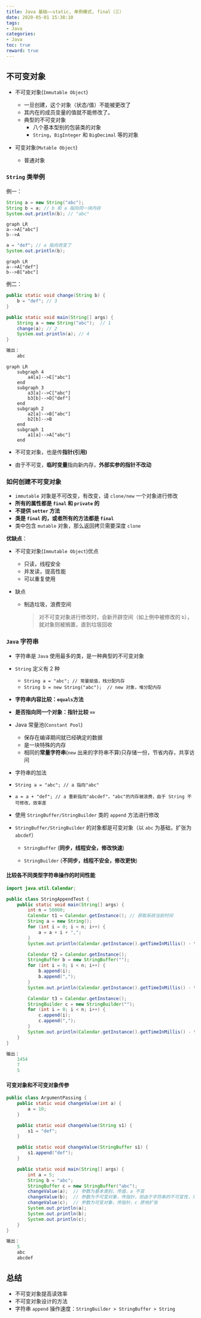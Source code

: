 ```yaml
---
title: Java 基础——static, 单例模式, final（三）
date: 2020-05-01 15:38:10
tags: 
- Java
categories:
- Java
toc: true
reward: true
---
```


<!--more-->

## 不可变对象

- 不可变对象(`Immutable Object`)
  - 一旦创建，这个对象（状态/值）不能被更改了
  - 其内在的成员变量的值就不能修改了。
  - 典型的不可变对象
    - 八个基本型别的包装类的对象 
    - `String`，`BigInteger` 和 `BigDecimal` 等的对象 

- 可变对象(`Mutable Object`)
  - 普通对象

### `String` 类举例

例一：

```java
String a = new String("abc");
String b = a; // b 和 a 指向同一块内存
System.out.println(b); // "abc"
```

```mermaid
graph LR
a-->A["abc"]
b-->A
```

```java
a = "def"; // a 指向改变了
System.out.println(b);
```

```mermaid
graph LR
a-->A["def"]
b-->B["abc"]
```

例二：

```java
public static void change(String b) {
    b = "def"; // 3
}

public static void main(String[] args) {
    String a = new String("abc");  // 1
    change(a); // 2
    System.out.println(a); // 4 
}

输出：
    abc
```

```mermaid
graph LR
	subgraph 4
		a4[a]-->E["abc"]
	end
	subgraph 3
		a3[a]-->C["abc"]
		b3[b]-->D["def"]
	end
	subgraph 2
		a2[a]-->B["abc"]
		b2[b]-->B
	end
	subgraph 1
		a1[a]-->A["abc"]
	end

```

- 不可变对象，也是传**指针(引用)**

- 由于不可变，**临时变量**指向新内存，**外部实参的指针不改动**

###  如何创建不可变对象 

- `immutable` 对象是不可改变，有改变，请 `clone/new` 一个对象进行修改
- **所有的属性都是 `final` 和 `private` 的**
- **不提供 `setter` 方法**
- **类是 `final` 的，或者所有的方法都是 `final`**
- 类中包含 `mutable` 对象，那么返回拷贝需要深度 `clone`

**优缺点**：

- 不可变对象(`Immutable Object`)优点

  - 只读，线程安全
  - 并发读，提高性能
  - 可以重复使用

- 缺点

  - 制造垃圾，浪费空间

    > 对不可变对象进行修改时，会新开辟空间（如上例中被修改的 `b`），就对象则被搁置，直到垃圾回收

### `Java` 字符串

- 字符串是 `Java` 使用最多的类，是一种典型的不可变对象
- `String` 定义有 2 种
  - `String a = "abc"; // 常量赋值，栈分配内存`
  - `String b = new String("abc");  // new 对象，堆分配内存`
- **字符串内容比较：`equals`方法**
- **是否指向同一个对象：指针比较 `==`**



- Java 常量池(`Constant Pool`)
  - 保存在编译期间就已经确定的数据
  - 是一块特殊的内存
  - 相同的**常量字符串**(`new` 出来的字符串不算)只存储一份，节省内存，共享访问



- 字符串的加法

- `String a = "abc"; // a 指向"abc"`

- `a = a + "def"; // a 重新指向"abcdef"，"abc"的内存被浪费，由于 String 不可修改，效率差`

- 使用 `StringBuffer/StringBuilder` 类的 `append` 方法进行修改

- `StringBuffer/StringBuilder` 的对象都是可变对象（以 `abc` 为基础，扩张为 `abcdef`）

  - `StringBuffer` (**同步，线程安全，修改快速**)

  - `StringBuilder` (**不同步，线程不安全，修改更快**)

#### 比较各不同类型字符串操作的时间性能

```java
import java.util.Calendar;

public class StringAppendTest {
    public static void main(String[] args) {
        int n = 50000;
        Calendar t1 = Calendar.getInstance(); // 获取系统当前时间
        String a = new String();
        for (int i = 0; i < n; i++) {
            a = a + i + ",";
        }
        System.out.println(Calendar.getInstance().getTimeInMillis() - t1.getTimeInMillis()); // 输出毫秒数

        Calendar t2 = Calendar.getInstance();
        StringBuffer b = new StringBuffer("");
        for (int i = 0; i < n; i++) {
            b.append(i);
            b.append(",");
        }
        System.out.println(Calendar.getInstance().getTimeInMillis() - t2.getTimeInMillis());

        Calendar t3 = Calendar.getInstance();
        StringBuilder c = new StringBuilder("");
        for (int i = 0; i < n; i++) {
            c.append(i);
            c.append(",");
        }
        System.out.println(Calendar.getInstance().getTimeInMillis() - t3.getTimeInMillis());
    }
}

输出：
    1454
    7
    5
```

#### 可变对象和不可变对象传参

```java
public class ArgumentPassing {
    public static void changeValue(int a) {
        a = 10;
    }

    public static void changeValue(String s1) {
        s1 = "def";
    }

    public static void changeValue(StringBuffer s1) {
        s1.append("def");
    }

    public static void main(String[] args) {
        int a = 5;
        String b = "abc";
        StringBuffer c = new StringBuffer("abc");
        changeValue(a);  // 参数为基本类别，传值，a 不变
        changeValue(b);  // 参数为不可变对象，传指针，但由于字符串的不可变性，只是在函数内部的 s1 改变了指针，b 不变。如上面的例二。
        changeValue(c);  // 参数为可变对象，传指针，c 原地扩张
        System.out.println(a);
        System.out.println(b);
        System.out.println(c);
    }
}

输出：
    5
    abc
    abcdef
```

## 总结

- 不可变对象提高读效率
- 不可变对象设计的方法
- 字符串 `append` 操作速度：`StringBuilder > StringBuffer > String`